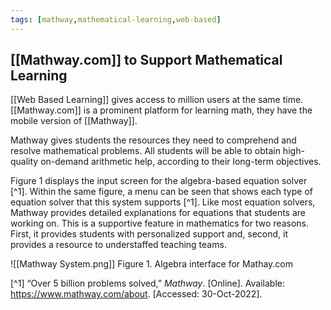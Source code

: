 ```yaml
---
tags: [mathway,mathematical-learning,web-based]
---
```


## [[Mathway.com]] to Support Mathematical Learning

[[Web Based Learning]] gives access to million users at the same time. [[Mathway.com]] is a prominent platform for learning math, they have the mobile version of [[Mathway]]. 

Mathway gives students the resources they need to comprehend and resolve mathematical problems. All students will be able to obtain high-quality on-demand arithmetic help, according to their long-term objectives.

Figure 1 displays the input screen for the algebra-based equation solver [^1].  Within the same figure, a menu can be seen that shows each type of equation solver that this system supports [^1].  Like most equation solvers, Mathway provides detailed explanations for equations that students are working on.  This is a supportive feature in mathematics for two reasons.  First, it provides students with personalized support and, second, it provides a resource to understaffed teaching teams.

![[Mathway System.png]]
Figure 1.  Algebra interface for Mathay.com

[^1] “Over 5 billion problems solved,” _Mathway_. [Online]. Available: https://www.mathway.com/about. [Accessed: 30-Oct-2022].